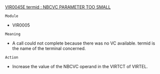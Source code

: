 [VIR0045E termid : NBCVC PARAMETER TOO SMALL](https://virtel.readthedocs.io/en/latest/manuals/virtel/Virtel459MG/messages.html?highlight=VIR0045E#VIR0045E)

`Module`
- VIR0005

`Meaning`
- A call could not complete because there was no VC available. termid is the name of the terminal concerned.

`Action`
- Increase the value of the NBCVC operand in the VIRTCT of VIRTEL.
